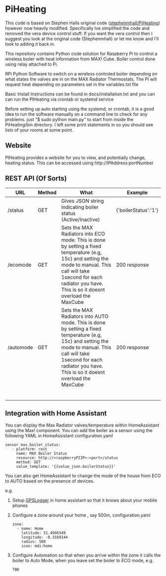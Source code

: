 # PiHeating 
This code is based on Stephen Halls original code ([stephenmhall/PiHeating](https://github.com/stephenmhall/PiHeating)) however now heavily modified. Specifically Ive simplified the code and removed the vera device control stuff. If you want the vera control then I suggest you look at the original code (Stephenmhall) or let me know and I'll look to adding it back in.



This repository contains Python code solution for Raspberry Pi to control a wireless boiler with heat information from MAX! Cube. Boiler control done using relay attached to Pi.

RPi Python Software to switch on a wireless controled boiler depending on what states the valves are in on the MAX Radiator Thermostats. The PI will request heat depending on parameters set in the variables.txt file

Basic Install Instructions can be found in docs/installation.txt and you can can run the PIHeating via crontab or systemd service



Before setting up auto starting using the systemd, or crontab, it is a good idea to run the software manually on a command line to check for any problems. just "$ sudo python main.py" to start from inside the PiHeating/bin directory. I left some print statements in so you should see lists of your rooms at some point.

## Website

PIHeating provides a website for you to view, and potentially change, heating status. This can be accessed using http://IPAddress:portNumber

## REST API (Of Sorts)

| URL       | Method | What                                                         | Example              |
| --------- | ------ | ------------------------------------------------------------ | -------------------- |
| /status   | GET    | Gives JSON string indicating boiler status (Active/Inactive) | {'boilerStatus':'1'} |
| /ecomode  | GET    | Sets the MAX Radiators into ECO mode. This is done by setting a fixed temperature (e.g, 15c) and setting the mode to manual.  This call will take 1second for each radiator you have. This is so it doesnt overload the MaxCube | 200 response         |
| /automode | GET    | Sets the MAX Radiators into AUTO mode. This is done by setting a fixed temperature (e.g, 15c) and setting the mode to manual.  This call will take 1second for each radiator you have. This is so it doesnt overload the MaxCube | 200 response         |
|           |        |                                                              |                      |
|           |        |                                                              |                      |
|           |        |                                                              |                      |
|           |        |                                                              |                      |
|           |        |                                                              |                      |
|           |        |                                                              |                      |



## Integration with Home Assistant

You can display the Max Radiator valves/temperature within HomeAssistant using the Max! component. You can add the boiler as a sensor using the following YAML in HomeAssistant configuration.yaml

```
sensor max_boiler_status:
   - platform: rest
     name: MAX Boiler Status
     resource: http://<raspberryPIIP>:<port>/status
     method: GET
     value_template: '{{value_json.boilerStatus}}'
```

You can also get HomeAssistant to change the mode of the house from ECO to AUTO based on the presence of devices. 

e.g. 

1. Setup  [GPSLogger](https://www.home-assistant.io/components/device_tracker.gpslogger/) in home assistant so that it knows about your mobile phones

2. Configure a zone around your home , say 500m, 
   configuration.yaml

   ```
   zone:
     - name: Home
       latitude: 51.4946549
       longitude: -0.3169144
       radius: 500
       icon: mdi:home

   ```

3. Configure Automation so that when you arrive within the zone it calls the boiler to Auto Mode, when you leave set the boiler to ECO mode, e.g. 

   ```
   TBD
   ```